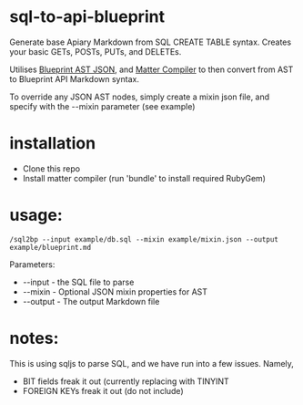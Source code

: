 sql-to-api-blueprint
====================


Generate base Apiary Markdown from SQL CREATE TABLE syntax.
Creates your basic GETs, POSTs, PUTs, and DELETEs.

Utilises [Blueprint AST JSON](https://github.com/apiaryio/api-blueprint-ast), and [Matter Compiler](https://github.com/apiaryio/matter_compiler) to then convert from AST to Blueprint API Markdown syntax.

To override any JSON AST nodes, simply create a mixin json file, and specify with the --mixin parameter
(see example)


# installation
- Clone this repo
- Install matter compiler (run 'bundle' to install required RubyGem)


# usage:
```
/sql2bp --input example/db.sql --mixin example/mixin.json --output example/blueprint.md
 ````

Parameters:

- --input - the SQL file to parse
- --mixin - Optional JSON mixin properties for AST
- --output - The output Markdown file


# notes:

This is using sqljs to parse SQL, and we have run into a few issues. Namely,

- BIT fields freak it out (currently replacing with TINYINT
- FOREIGN KEYs freak it out (do not include)